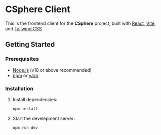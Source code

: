 # CSphere Client

This is the frontend client for the **CSphere** project, built with [React](https://react.dev/), [Vite](https://vitejs.dev/), and [Tailwind CSS](https://tailwindcss.com/).

## Getting Started

### Prerequisites

- [Node.js](https://nodejs.org/) (v18 or above recommended)
- [npm](https://www.npmjs.com/) or [yarn](https://yarnpkg.com/)

### Installation

1. Install dependencies:

   ```sh
   npm install
2. Start the develepment server:
   ```sh
   npm run dev